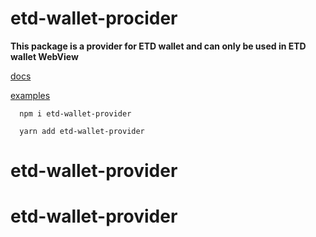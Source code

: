 # etd-wallet-procider

__This package is a provider for ETD wallet and can only be used in ETD wallet WebView__

[docs](https://wallet-provider-docs-eight.vercel.app/docs/Examples/React)

[examples](https://wallet-provider-docs-eight.vercel.app/docs/Examples/React)

``` shell
  npm i etd-wallet-provider
```

``` shell
  yarn add etd-wallet-provider
```
# etd-wallet-provider
# etd-wallet-provider

